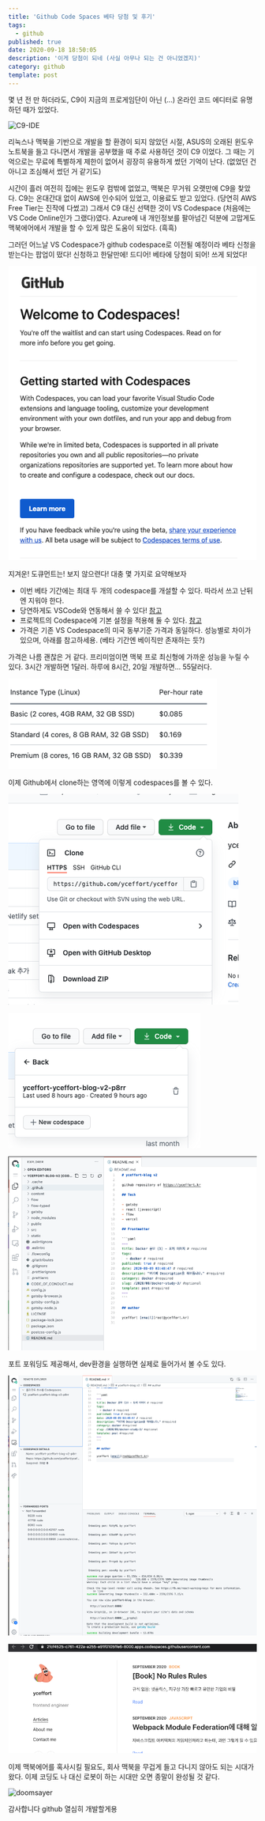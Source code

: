 ```yaml
---
title: 'Github Code Spaces 베타 당첨 및 후기'
tags:
  - github
published: true
date: 2020-09-18 18:50:05
description: '이게 당첨이 되네 (사실 아무나 되는 건 아니었겠지)'
category: github
template: post
---
```


몇 년 전 만 하더라도, C9이 지금의 프로게임단이 아닌 (...) 온라인 코드 에디터로 유명하던 때가 있었다.

![C9-IDE](https://miro.medium.com/max/700/1*q6Rn63AwFqlRx8N81PDIRw.png)

리눅스나 맥북을 기반으로 개발을 할 환경이 되지 않았던 시절, ASUS의 오래된 윈도우 노트북을 들고 다니면서 개발을 공부했을 때 주로 사용하던 것이 C9 이었다. 그 때는 기억으로는 무료에 특별하게 제한이 없어서 굉장히 유용하게 썼던 기억이 난다. (없었던 건 아니고 조심해서 썼던 거 같기도)

시간이 흘러 여전히 집에는 윈도우 컴밖에 없었고, 맥북은 무거워 오랫만에 C9을 찾았다. C9는 온대간대 없이 AWS에 인수되어 있었고, 이용료도 받고 있었다. (당연히 AWS Free Tier는 진작에 다썼고) 그래서 C9 대신 선택한 것이 VS Codespace (처음에는 VS Code Online인가 그랬다)였다. Azure에 내 개인정보를 팔아넘긴 덕분에 고맙게도 맥북에어에서 개발을 할 수 있게 많은 도움이 되었다. (흑흑)

그러던 어느날 VS Codespace가 github codespace로 이전될 예정이라 베타 신청을 받는다는 팝업이 떴다! 신청하고 한달만에! 드디어! 베타에 당첨이 되어! 쓰게 되었다!

![welcome to codespaces](./images/codespaces-beta.png)

지겨운! 도큐먼트는! 보지 않으련다! 대충 몇 가지로 요약해보자

- 이번 베타 기간에는 최대 두 개의 codespace를 개설할 수 있다. 따라서 쓰고 난뒤엔 지워야 한다.
- 당연하게도 VSCode와 연동해서 쓸 수 있다! [참고](https://docs.github.com/en/github/developing-online-with-codespaces/connecting-to-your-codespace-from-visual-studio-code)
- 프로젝트의 Codespace에 기본 설정을 적용해 둘 수 있다. [참고](https://docs.github.com/en/github/developing-online-with-codespaces/configuring-codespaces-for-your-project)
- 가격은 기존 VS Codespace의 미국 동부기준 가격과 동일하다. 성능별로 차이가 있으며, 아래를 참고하세용. (베타 기간엔 베이직만 존재하는 듯?)

가격은 나름 괜찮은 거 같다. 프리미엄이면 맥북 프로 최신형에 가까운 성능을 누릴 수 있다. 3시간 개발하면 1달러. 하루에 8시간, 20일 개발하면... 55달러다.

![price](./images/codespaces-price.png)

이제 Github에서 clone하는 영역에 이렇게 codespaces를 볼 수 있다.

![codespaces1](./images/codespaces1.png)

![codespaces2](./images/codespaces2.png)

![codespaces3](./images/codespaces3.png)

포트 포워딩도 제공해서, dev환경을 실행하면 실제로 들어가서 볼 수도 있다.

![codespaces4](./images/codespaces4.png)

![codespaces5](./images/codespaces5.png)

이제 맥북에어를 혹사시킬 필요도, 회사 맥북을 무겁게 들고 다니지 않아도 되는 시대가 왔다. 이제 코딩도 나 대신 로봇이 하는 시대만 오면 종말이 완성될 것 같다.

![doomsayer](https://img1.wikia.nocookie.net/__cb20131211232726/hearthstone/images/4/4c/Doomsayer.gif?width=200)

감사합니다 github 열심히 개발할게용
